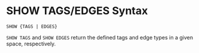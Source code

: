 # SHOW TAGS/EDGES Syntax

```ngql
SHOW {TAGS | EDGES}
```

`SHOW TAGS` and `SHOW EDGES` return the defined tags and edge types in a given space, respectively.
